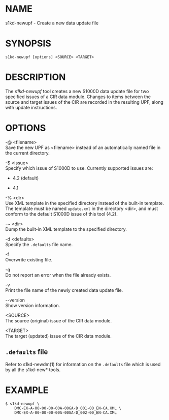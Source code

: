 NAME
====

s1kd-newupf - Create a new data update file

SYNOPSIS
========

    s1kd-newupf [options] <SOURCE> <TARGET>

DESCRIPTION
===========

The *s1kd-newupf* tool creates a new S1000D data update file for two
specified issues of a CIR data module. Changes to items between the
source and target issues of the CIR are recorded in the resulting UPF,
along with update instructions.

OPTIONS
=======

-@ &lt;filename&gt;  
Save the new UPF as &lt;filename&gt; instead of an automatically named
file in the current directory.

-$ &lt;issue&gt;  
Specify which issue of S1000D to use. Currently supported issues are:

-   4.2 (default)

-   4.1

-% &lt;dir&gt;  
Use XML template in the specified directory instead of the built-in
template. The template must be named `update.xml` in the directory
&lt;dir&gt;, and must conform to the default S1000D issue of this tool
(4.2).

-\~ &lt;dir&gt;  
Dump the built-in XML template to the specified directory.

-d &lt;defaults&gt;  
Specify the `.defaults` file name.

-f  
Overwrite existing file.

-q  
Do not report an error when the file already exists.

-v  
Print the file name of the newly created data update file.

--version  
Show version information.

&lt;SOURCE&gt;  
The source (original) issue of the CIR data module.

&lt;TARGET&gt;  
The target (updated) issue of the CIR data module.

`.defaults` file
----------------

Refer to s1kd-newdm(1) for information on the `.defaults` file which is
used by all the s1kd-new\* tools.

EXAMPLE
=======

    $ s1kd-newupf \
        DMC-EX-A-00-00-00-00A-00GA-D_001-00_EN-CA.XML \
        DMC-EX-A-00-00-00-00A-00GA-D_002-00_EN-CA.XML
